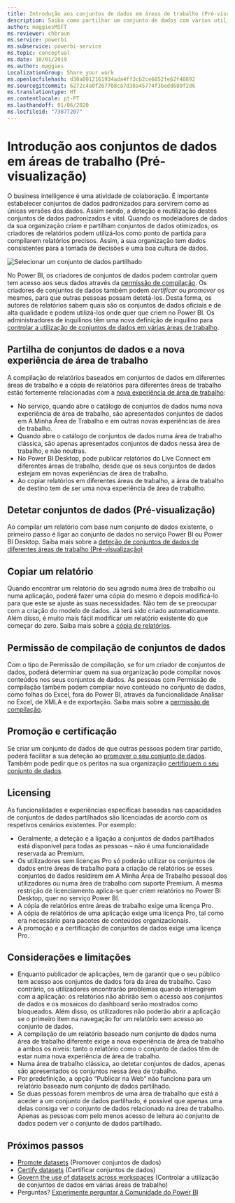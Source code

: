 ```yaml
---
title: Introdução aos conjuntos de dados em áreas de trabalho (Pré-visualização)
description: Saiba como partilhar um conjunto de dados com vários utilizadores na organização. Em seguida, estes poderão compilar relatórios com base no seu conjunto de dados nas suas próprias áreas de trabalho.
author: maggiesMSFT
ms.reviewer: chbraun
ms.service: powerbi
ms.subservice: powerbi-service
ms.topic: conceptual
ms.date: 10/01/2019
ms.author: maggies
LocalizationGroup: Share your work
ms.openlocfilehash: d30a8012161934ada4ff3cb2ce6852fe62f48892
ms.sourcegitcommit: 6272c4a0f267708ca7d38a45774f3bedd680f2d6
ms.translationtype: HT
ms.contentlocale: pt-PT
ms.lasthandoff: 01/06/2020
ms.locfileid: "73877207"
---
```

# <a name="intro-to-datasets-across-workspaces-preview"></a>Introdução aos conjuntos de dados em áreas de trabalho (Pré-visualização)

O business intelligence é uma atividade de colaboração. É importante estabelecer conjuntos de dados padronizados para servirem como as únicas versões dos dados. Assim sendo, a deteção e reutilização destes conjuntos de dados padronizados é vital. Quando os modeladores de dados da sua organização criam e partilham conjuntos de dados otimizados, os criadores de relatórios podem utilizá-los como ponto de partida para compilarem relatórios precisos. Assim, a sua organização tem dados consistentes para a tomada de decisões e uma boa cultura de dados.

![Selecionar um conjunto de dados partilhado](media/service-datasets-across-workspaces/power-bi-select-shared-dataset.png)

No Power BI, os criadores de conjuntos de dados podem controlar quem tem acesso aos seus dados através da [permissão de compilação](service-datasets-build-permissions.md). Os criadores de conjuntos de dados também podem *certificar* ou *promover* os mesmos, para que outras pessoas possam detetá-los. Desta forma, os autores de relatórios sabem quais são os conjuntos de dados oficiais e de alta qualidade e podem utilizá-los onde quer que criem no Power BI. Os administradores de inquilinos têm uma nova definição de inquilino para [controlar a utilização de conjuntos de dados em várias áreas de trabalho](service-datasets-admin-across-workspaces.md).

## <a name="dataset-sharing-and-the-new-workspace-experience"></a>Partilha de conjuntos de dados e a nova experiência de área de trabalho

A compilação de relatórios baseados em conjuntos de dados em diferentes áreas de trabalho e a cópia de relatórios para diferentes áreas de trabalho estão fortemente relacionadas com a [nova experiência de área de trabalho](service-create-the-new-workspaces.md):

- No serviço, quando abre o catálogo de conjuntos de dados numa nova experiência de área de trabalho, são apresentados conjuntos de dados em A Minha Área de Trabalho e em outras novas experiências de área de trabalho. 
- Quando abre o catálogo de conjuntos de dados numa área de trabalho clássica, são apenas apresentados conjuntos de dados nessa área de trabalho, e não noutras.
- No Power BI Desktop, pode publicar relatórios do Live Connect em diferentes áreas de trabalho, desde que os seus conjuntos de dados estejam em novas experiências de área de trabalho.
- Ao copiar relatórios em diferentes áreas de trabalho, a área de trabalho de destino tem de ser uma nova experiência de área de trabalho.

## <a name="discover-datasets-preview"></a>Detetar conjuntos de dados (Pré-visualização)

Ao compilar um relatório com base num conjunto de dados existente, o primeiro passo é ligar ao conjunto de dados no serviço Power BI ou Power BI Desktop. Saiba mais sobre a [deteção de conjuntos de dados de diferentes áreas de trabalho (Pré-visualização)](service-datasets-discover-across-workspaces.md)

## <a name="copy-a-report"></a>Copiar um relatório

Quando encontrar um relatório do seu agrado numa área de trabalho ou numa aplicação, poderá fazer uma cópia do mesmo e depois modificá-lo para que este se ajuste às suas necessidades. Não tem de se preocupar com a criação do modelo de dados. Já terá sido criado automaticamente. Além disso, é muito mais fácil modificar um relatório existente do que começar do zero. Saiba mais sobre a [cópia de relatórios](service-datasets-copy-reports.md).

## <a name="build-permission-for-datasets"></a>Permissão de compilação de conjuntos de dados

Com o tipo de Permissão de compilação, se for um criador de conjuntos de dados, poderá determinar quem na sua organização pode compilar novos conteúdos nos seus conjuntos de dados. As pessoas com Permissão de compilação também podem compilar novo conteúdo no conjunto de dados, como folhas do Excel, fora do Power BI, através da funcionalidade Analisar no Excel, de XMLA e de exportação. Saiba mais sobre a [permissão de compilação](service-datasets-build-permissions.md).

## <a name="promotion-and-certification"></a>Promoção e certificação

Se criar um conjunto de dados de que outras pessoas podem tirar partido, poderá facilitar a sua deteção ao [promover o seu conjunto de dados](service-datasets-promote.md). Também pode pedir que os peritos na sua organização [certifiquem o seu conjunto de dados](service-datasets-certify.md).

## <a name="licensing"></a>Licensing

As funcionalidades e experiências específicas baseadas nas capacidades de conjuntos de dados partilhados são licenciadas de acordo com os respetivos cenários existentes. Por exemplo:

- Geralmente, a deteção e a ligação a conjuntos de dados partilhados está disponível para todas as pessoas – não é uma funcionalidade reservada ao Premium.
- Os utilizadores sem licenças Pro só poderão utilizar os conjuntos de dados entre áreas de trabalho para a criação de relatórios se esses conjuntos de dados residirem em A Minha Área de Trabalho pessoal dos utilizadores ou numa área de trabalho com suporte Premium. A mesma restrição de licenciamento aplica-se quer criem relatórios no Power BI Desktop, quer no serviço Power BI.
- A cópia de relatórios entre áreas de trabalho exige uma licença Pro.
- A cópia de relatórios de uma aplicação exige uma licença Pro, tal como era necessário para pacotes de conteúdos organizacionais.
- A promoção e a certificação de conjuntos de dados exige uma licença Pro.

## <a name="considerations-and-limitations"></a>Considerações e limitações

- Enquanto publicador de aplicações, tem de garantir que o seu público tem acesso aos conjuntos de dados fora da área de trabalho. Caso contrário, os utilizadores encontrarão problemas quando interagirem com a aplicação: os relatórios não abrirão sem o acesso aos conjuntos de dados e os mosaicos do dashboard serão mostrados como bloqueados. Além disso, os utilizadores não poderão abrir a aplicação se o primeiro item na navegação for um relatório sem acesso ao conjunto de dados.
- A compilação de um relatório baseado num conjunto de dados numa área de trabalho diferente exige a nova experiência de área de trabalho a ambos os níveis: tanto o relatório como o conjunto de dados têm de estar numa nova experiência de área de trabalho.
- Numa área de trabalho clássica, ao detetar conjuntos de dados, apenas são apresentados os conjuntos nessa área de trabalho.
- Por predefinição, a opção “Publicar na Web” não funciona para um relatório baseado num conjunto de dados partilhado.
- Se duas pessoas forem membros de uma área de trabalho que está a aceder a um conjunto de dados partilhado, é possível que apenas uma delas consiga ver o conjunto de dados relacionado na área de trabalho. Apenas as pessoas com pelo menos acesso de leitura ao conjunto de dados podem ver o conjunto de dados partilhado. 

## <a name="next-steps"></a>Próximos passos

- [Promote datasets](service-datasets-promote.md) (Promover conjuntos de dados)
- [Certify datasets](service-datasets-certify.md) (Certificar conjuntos de dados)
- [Govern the use of datasets across workspaces](service-datasets-admin-across-workspaces.md) (Controlar a utilização de conjuntos de dados em várias áreas de trabalho)
- Perguntas? [Experimente perguntar à Comunidade do Power BI](https://community.powerbi.com/)
